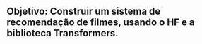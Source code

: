## Objetivo: Construir um sistema de recomendação de filmes, usando o **HF** e a biblioteca **Transformers**.

